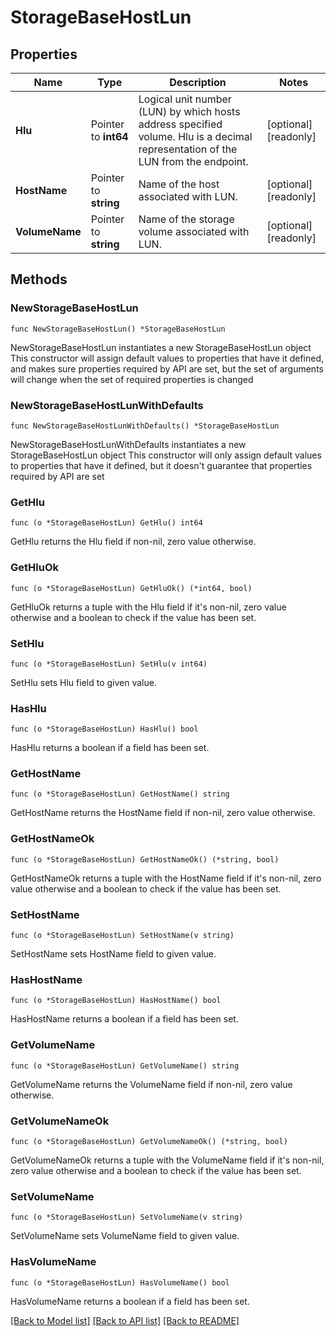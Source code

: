 # StorageBaseHostLun

## Properties

Name | Type | Description | Notes
------------ | ------------- | ------------- | -------------
**Hlu** | Pointer to **int64** | Logical unit number (LUN) by which hosts address specified volume. Hlu is a decimal representation of the LUN from the endpoint. | [optional] [readonly] 
**HostName** | Pointer to **string** | Name of the host associated with LUN. | [optional] [readonly] 
**VolumeName** | Pointer to **string** | Name of the storage volume associated with LUN. | [optional] [readonly] 

## Methods

### NewStorageBaseHostLun

`func NewStorageBaseHostLun() *StorageBaseHostLun`

NewStorageBaseHostLun instantiates a new StorageBaseHostLun object
This constructor will assign default values to properties that have it defined,
and makes sure properties required by API are set, but the set of arguments
will change when the set of required properties is changed

### NewStorageBaseHostLunWithDefaults

`func NewStorageBaseHostLunWithDefaults() *StorageBaseHostLun`

NewStorageBaseHostLunWithDefaults instantiates a new StorageBaseHostLun object
This constructor will only assign default values to properties that have it defined,
but it doesn't guarantee that properties required by API are set

### GetHlu

`func (o *StorageBaseHostLun) GetHlu() int64`

GetHlu returns the Hlu field if non-nil, zero value otherwise.

### GetHluOk

`func (o *StorageBaseHostLun) GetHluOk() (*int64, bool)`

GetHluOk returns a tuple with the Hlu field if it's non-nil, zero value otherwise
and a boolean to check if the value has been set.

### SetHlu

`func (o *StorageBaseHostLun) SetHlu(v int64)`

SetHlu sets Hlu field to given value.

### HasHlu

`func (o *StorageBaseHostLun) HasHlu() bool`

HasHlu returns a boolean if a field has been set.

### GetHostName

`func (o *StorageBaseHostLun) GetHostName() string`

GetHostName returns the HostName field if non-nil, zero value otherwise.

### GetHostNameOk

`func (o *StorageBaseHostLun) GetHostNameOk() (*string, bool)`

GetHostNameOk returns a tuple with the HostName field if it's non-nil, zero value otherwise
and a boolean to check if the value has been set.

### SetHostName

`func (o *StorageBaseHostLun) SetHostName(v string)`

SetHostName sets HostName field to given value.

### HasHostName

`func (o *StorageBaseHostLun) HasHostName() bool`

HasHostName returns a boolean if a field has been set.

### GetVolumeName

`func (o *StorageBaseHostLun) GetVolumeName() string`

GetVolumeName returns the VolumeName field if non-nil, zero value otherwise.

### GetVolumeNameOk

`func (o *StorageBaseHostLun) GetVolumeNameOk() (*string, bool)`

GetVolumeNameOk returns a tuple with the VolumeName field if it's non-nil, zero value otherwise
and a boolean to check if the value has been set.

### SetVolumeName

`func (o *StorageBaseHostLun) SetVolumeName(v string)`

SetVolumeName sets VolumeName field to given value.

### HasVolumeName

`func (o *StorageBaseHostLun) HasVolumeName() bool`

HasVolumeName returns a boolean if a field has been set.


[[Back to Model list]](../README.md#documentation-for-models) [[Back to API list]](../README.md#documentation-for-api-endpoints) [[Back to README]](../README.md)


